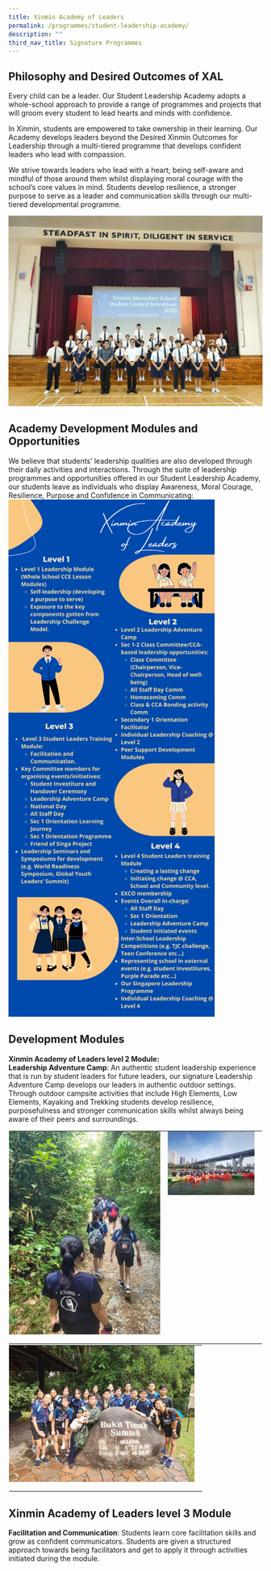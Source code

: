 ```yaml
---
title: Xinmin Academy of Leaders
permalink: /programmes/student-leadership-academy/
description: ""
third_nav_title: Signature Programmes
---
```

Philosophy and Desired Outcomes of XAL
-------


Every child can be a leader. Our Student Leadership Academy adopts a whole-school approach to provide a range of programmes and projects that will groom every student to lead hearts and minds with confidence.

In Xinmin, students are empowered to take ownership in their learning. Our Academy develops leaders beyond the Desired Xinmin Outcomes for Leadership through a multi-tiered programme that develops confident leaders who lead with compassion. 

We strive towards leaders who lead with a heart; being self-aware and mindful of those around them whilst displaying moral courage with the school’s core values in mind. Students develop resilience, a stronger purpose to serve as a leader and communication skills through our multi-tiered developmental programme.

![](/images/Xinmin%20Academy%20of%20Leaders/x_a_l_1.jpg)

Academy Development Modules and Opportunities
-------
We believe that students’ leadership qualities are also developed through their daily activities and interactions. Through the suite of leadership programmes and opportunities offered in our Student Leadership Academy, our students leave as individuals who display Awareness, Moral Courage, Resilience, Purpose and Confidence in Communicating:
![](/images/Xinmin%20Academy%20of%20Leaders/x_a_l_2.png)

Development Modules
-------
**Xinmin Academy of Leaders level 2 Module:**<br>
**Leadership Adventure Camp**: An authentic student leadership experience that is run by student leaders for future leaders, our signature Leadership Adventure Camp develops our leaders in authentic outdoor settings. Through outdoor campsite activities that include High Elements, Low Elements, Kayaking and Trekking students develop resilience, purposefulness and stronger communication skills whilst always being aware of their peers and surroundings.

<table style="margin: auto;
    outline: 0px;
    padding: 0px;
    border-collapse: collapse;
    clear: both;
    border: 1px solid transparent;
    table-layout: fixed;" class="ive_eobj_center ives_tab_kosong">
  <tbody style="margin: 0px; outline: 0px; padding: 0px">
    <tr style="margin: 0px; outline: 0px; padding: 0px">
      <td style="margin: 0px;
          outline: 0px;
          padding: 0px 15px 15px 0px;
          vertical-align: top;">
        <img style="width=" class="ive_eobj_center" alt="Math_1.jpg" src="/images/Xinmin Academy of Leaders/x_a_l_3a.jpg">
      </td>
      <td style="margin: 0px;
          outline: 0px;
          padding: 0px 15px 15px 0px;
          vertical-align: top;">
      <img style="width=" class="ive_eobj_center" alt="Math_2.jpg" width="100%" src="/images/Xinmin Academy of Leaders/x_a_l_3b.jpg">
      </td>
    </tr>
  </tbody>
</table>

<table class="ive_eobj_center ives_tab_kosong" style="margin: auto;
    outline: 0px;
    padding: 0px;
    border-collapse: collapse;
    clear: both;
    border: 1px solid transparent;
    table-layout: fixed;">
  <tbody style="margin: 0px; outline: 0px; padding: 0px">
    <tr style="margin: 0px; outline: 0px; padding: 0px">
      <td style="margin: 0px;
          outline: 0px;
          padding: 0px 15px 15px 0px;
          vertical-align: top;">
        <img src="/images/Xinmin Academy of Leaders/x_a_l_3c.jpg" alt="Math_1.jpg" class="ive_eobj_center" style="width=">
      </td>
    </tr>
  </tbody>
</table>

Xinmin Academy of Leaders level 3 Module
-------
**Facilitation and Communication**: Students learn core facilitation skills and grow as confident communicators. Students are given a structured approach towards being facilitators and get to apply it through activities initiated during the module.